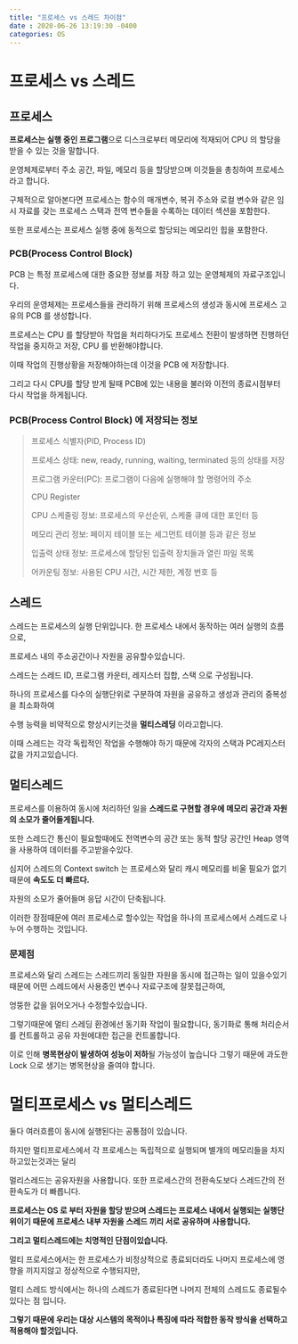 ```yaml
---
title: "프로세스 vs 스레드 차이점"
date : 2020-06-26 13:19:30 -0400
categories: OS
---
```




# 프로세스 vs 스레드



## 프로세스

**프로세스는 실행 중인 프로그램**으로 디스크로부터 메모리에 적재되어 CPU 의 할당을 받을 수 있는 것을 말합니다.

운영체제로부터 주소 공간, 파일, 메모리 등을 할당받으며 이것들을 총칭하여 프로세스라고 합니다.

구체적으로 알아본다면 프로세스는 함수의 매개변수, 복귀 주소와 로컬 변수와 같은 임시 자료를 갖는 프로세스 스택과 전역 변수들을 수록하는 데이터 섹션을 포함한다.

또한 프로세스는 프로세스 실행 중에 동적으로 할당되는 메모리인 힙을 포함한다.



### PCB(Process Control Block)

PCB 는 특정 프로세스에 대한 중요한 정보를 저장 하고 있는 운영체제의 자료구조입니다.

우리의 운영체제는 프로세스들을 관리하기 위해 프로세스의 생성과 동시에 프로세스 고유의 PCB 를 생성합니다.

프로세스는 CPU 를 할당받아 작업을 처리하다가도 프로세스 전환이 발생하면 진행하던 작업을 중지하고 저장, CPU 를 반환해야합니다.

이때 작업의 진행상황을 저장해야하는데 이것을 PCB 에 저장합니다.

그리고 다시 CPU를 할당 받게 될때 PCB에 있는 내용을 불러와 이전의 종료시점부터 다시 작업을 하게됩니다.


### PCB(Process Control Block) 에 저장되는 정보

>프로세스 식별자(PID, Process ID)
>
>프로세스 상태: new, ready, running, waiting, terminated 등의 상태를 저장
>
>프로그램 카운터(PC): 프로그램이 다음에 실행해야 할 명령어의 주소
>
>CPU Register
>
>CPU 스케줄링 정보: 프로세스의 우선순위, 스케줄 큐에 대한 포인터 등
>
>메모리 관리 정보: 페이지 테이블 또는 세그먼트 테이블 등과 같은 정보
>
>입출력 상태 정보: 프로세스에 할당된 입출력 장치들과 열린 파일 목록
>
>어카운팅 정보: 사용된 CPU 시간, 시간 제한, 계정 번호 등





## 스레드

스레드는 프로세스의 실행 단위입니다. 한 프로세스 내에서 동작하는 여러 실행의 흐름으로,

프로세스 내의 주소공간이나 자원을 공유할수있습니다.

스레드는 스레드 ID, 프로그램 카운터, 레지스터 집합, 스택 으로 구성됩니다.

하나의 프로세스를 다수의 실행단위로 구분하여 자원을 공유하고 생성과 관리의 중복성을 최소화하여

수행 능력을 비약적으로 향상시키는것을 **멀티스레딩** 이라고합니다.

이때 스레드는 각각 독립적인 작업을 수행해야 하기 때문에 각자의 스택과 PC레지스터 값을 가지고있습니다.





## 멀티스레드

프로세스를 이용하여 동시에 처리하던 일을 **스레드로 구현할 경우에 메모리 공간과 자원의 소모가 줄어들게됩니다.**

또한 스레드간 통신이 필요할때에도 전역변수의 공간 또는 동적 할당 공간인 Heap 영역을 사용하여 데이터를 주고받을수있다.

심지어 스레드의 Context switch 는 프로세스와 달리 캐시 메모리를 비울 필요가 없기때문에 **속도도 더 빠르다.**

자원의 소모가 줄어들며 응답 시간이 단축됩니다.

이러한 장점때문에 여러 프로세스로 할수있는 작업을 하나의 프로세스에서 스레드로 나누어 수행하는 것입니다.


### 문제점

프로세스와 달리 스레드는 스레드끼리 동일한 자원을 동시에 접근하는 일이 있을수있기때문에 어떤 스레드에서 사용중인 변수나 자료구조에 잘못접근하여,

엉뚱한 값을 읽어오거나 수정할수있습니다.

그렇기때문에 멀티 스레딩 환경에선 동기화 작업이 필요합니다, 동기화로 통해 처리순서를 컨트롤하고 공유 자원에대한 접근을 컨트롤합니다.

이로 인해 **병목현상이 발생하여 성능이 저하**될 가능성이 높습니다 그렇기 때문에 과도한 Lock 으로 생기는 병목현상을 줄여야 합니다.






#  멀티프로세스 vs 멀티스레드

둘다 여러흐름이 동시에 실행된다는 공통점이 있습니다.

하지만 멀티프로세스에서 각 프로세스는 독립적으로 실행되며 별개의 메모리들을 차지하고있는것과는 달리

멀리스레드는 공유자원을 사용합니다. 또한 프로세스간의 전환속도보다 스레드간의 전환속도가 더 빠릅니다.

**프로세스는 OS 로 부터 자원을 할당 받으며 스레드는 프로세스 내에서 실행되는 실행단위이기 때문에 프로세스 내부 자원을 스레드 끼리 서로 공유하며 사용합니다.**

**그리고 멀티스레드에는 치명적인 단점이있습니다.**

멀티 프로세스에서는 한 프로세스가 비정상적으로 종료되더라도 나머지 프로세스에 영향을 끼지지않고 정상적으로 수행되지만,

멀티 스레드 방식에서는 하나의 스레드가 종료된다면 나머지 전체의 스레드도 종료될수 있다는 점 입니다.

**그렇기 때문에 우리는 대상 시스템의 목적이나 특징에 따라 적합한 동작 방식을 선택하고 적용해야 할것입니다.**
